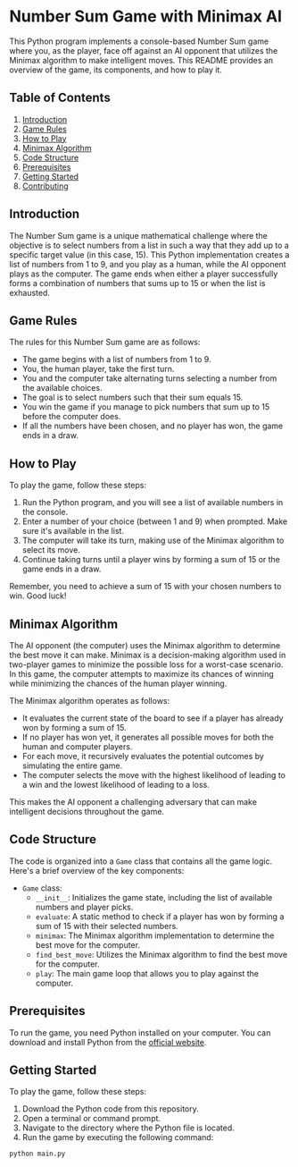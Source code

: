 # Number Sum Game with Minimax AI

This Python program implements a console-based Number Sum game where you, as the player, face off against an AI opponent that utilizes the Minimax algorithm to make intelligent moves. This README provides an overview of the game, its components, and how to play it.

## Table of Contents

1. [Introduction](#introduction)
2. [Game Rules](#game-rules)
3. [How to Play](#how-to-play)
4. [Minimax Algorithm](#minimax-algorithm)
5. [Code Structure](#code-structure)
6. [Prerequisites](#prerequisites)
7. [Getting Started](#getting-started)
8. [Contributing](#contributing)

## Introduction

The Number Sum game is a unique mathematical challenge where the objective is to select numbers from a list in such a way that they add up to a specific target value (in this case, 15). This Python implementation creates a list of numbers from 1 to 9, and you play as a human, while the AI opponent plays as the computer. The game ends when either a player successfully forms a combination of numbers that sums up to 15 or when the list is exhausted.

## Game Rules

The rules for this Number Sum game are as follows:

- The game begins with a list of numbers from 1 to 9.
- You, the human player, take the first turn.
- You and the computer take alternating turns selecting a number from the available choices.
- The goal is to select numbers such that their sum equals 15.
- You win the game if you manage to pick numbers that sum up to 15 before the computer does.
- If all the numbers have been chosen, and no player has won, the game ends in a draw.

## How to Play

To play the game, follow these steps:

1. Run the Python program, and you will see a list of available numbers in the console.
2. Enter a number of your choice (between 1 and 9) when prompted. Make sure it's available in the list.
3. The computer will take its turn, making use of the Minimax algorithm to select its move.
4. Continue taking turns until a player wins by forming a sum of 15 or the game ends in a draw.

Remember, you need to achieve a sum of 15 with your chosen numbers to win. Good luck!

## Minimax Algorithm

The AI opponent (the computer) uses the Minimax algorithm to determine the best move it can make. Minimax is a decision-making algorithm used in two-player games to minimize the possible loss for a worst-case scenario. In this game, the computer attempts to maximize its chances of winning while minimizing the chances of the human player winning.

The Minimax algorithm operates as follows:

- It evaluates the current state of the board to see if a player has already won by forming a sum of 15.
- If no player has won yet, it generates all possible moves for both the human and computer players.
- For each move, it recursively evaluates the potential outcomes by simulating the entire game.
- The computer selects the move with the highest likelihood of leading to a win and the lowest likelihood of leading to a loss.

This makes the AI opponent a challenging adversary that can make intelligent decisions throughout the game.

## Code Structure

The code is organized into a `Game` class that contains all the game logic. Here's a brief overview of the key components:

- `Game` class:
  - `__init__`: Initializes the game state, including the list of available numbers and player picks.
  - `evaluate`: A static method to check if a player has won by forming a sum of 15 with their selected numbers.
  - `minimax`: The Minimax algorithm implementation to determine the best move for the computer.
  - `find_best_move`: Utilizes the Minimax algorithm to find the best move for the computer.
  - `play`: The main game loop that allows you to play against the computer.

## Prerequisites

To run the game, you need Python installed on your computer. You can download and install Python from the [official website](https://www.python.org/).

## Getting Started

To play the game, follow these steps:

1. Download the Python code from this repository.
2. Open a terminal or command prompt.
3. Navigate to the directory where the Python file is located.
4. Run the game by executing the following command:

```python
python main.py
